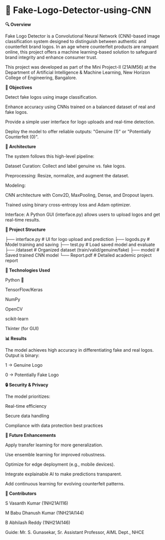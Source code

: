 # 🧠 Fake-Logo-Detector-using-CNN

**🔍 Overview**

Fake Logo Detector is a Convolutional Neural Network (CNN)-based image classification system designed to distinguish between authentic and counterfeit brand logos. In an age where counterfeit products are rampant online, this project offers a machine learning-based solution to safeguard brand integrity and enhance consumer trust.

This project was developed as part of the Mini Project-II (21AIM56) at the Department of Artificial Intelligence & Machine Learning, New Horizon College of Engineering, Bangalore.

**🎯 Objectives**

Detect fake logos using image classification.

Enhance accuracy using CNNs trained on a balanced dataset of real and fake logos.

Provide a simple user interface for logo uploads and real-time detection.

Deploy the model to offer reliable outputs: "Genuine (1)" or "Potentially Counterfeit (0)".

**🧱 Architecture**

The system follows this high-level pipeline:

Dataset Curation: Collect and label genuine vs. fake logos.

Preprocessing: Resize, normalize, and augment the dataset.

Modeling:

CNN architecture with Conv2D, MaxPooling, Dense, and Dropout layers.

Trained using binary cross-entropy loss and Adam optimizer.

Interface: A Python GUI (interface.py) allows users to upload logos and get real-time results.

**📂 Project Structure**

├── interface.py         # UI for logo upload and prediction
├── logods.py            # Model training and saving
├── test.py              # Load saved model and evaluate
├── /dataset             # Organized dataset (train/valid/genuine/fake)
├── model/               # Saved trained CNN model
└── Report.pdf           # Detailed academic project report

**🧪 Technologies Used**

Python 🐍

TensorFlow/Keras

NumPy

OpenCV

scikit-learn

Tkinter (for GUI)

**📊 Results**

The model achieves high accuracy in differentiating fake and real logos. Output is binary:

1 → Genuine Logo

0 → Potentially Fake Logo

**🔒 Security & Privacy**

The model prioritizes:

Real-time efficiency

Secure data handling

Compliance with data protection best practices

**🚀 Future Enhancements**

Apply transfer learning for more generalization.

Use ensemble learning for improved robustness.

Optimize for edge deployment (e.g., mobile devices).

Integrate explainable AI to make predictions transparent.

Add continuous learning for evolving counterfeit patterns.

**👥 Contributors**

S Vasanth Kumar (1NH21AI116)

M Babu Dhanush Kumar (1NH21AI144)

B Abhilash Reddy (1NH21AI146)

Guide: Mr. S. Gunasekar, Sr. Assistant Professor, AIML Dept., NHCE
